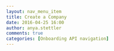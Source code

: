 ```yaml
---
layout: nav_menu_item
title: Create a Company
date: 2016-04-25 16:00
author: anya.stettler
comments: true
categories: [Onboarding API navigation]
---
```



